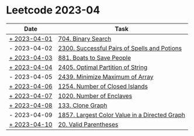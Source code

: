 # Leetcode 2023-04

| Date                                    | Task                                                                                                                    |
|-----------------------------------------|-------------------------------------------------------------------------------------------------------------------------|
| [+ 2023-04-01](/src/LeetCode00704.java) | [704. Binary Search](https://leetcode.com/problems/binary-search/)                                                      |
| - 2023-04-02                            | [2300. Successful Pairs of Spells and Potions](https://leetcode.com/problems/successful-pairs-of-spells-and-potions/)   |
| [+ 2023-04-03](/src/LeetCode00881.java) | [881. Boats to Save People](https://leetcode.com/problems/boats-to-save-people/)                                        |
| [+ 2023-04-04](/src/LeetCode02405.java) | [2405. Optimal Partition of String](https://leetcode.com/problems/optimal-partition-of-string/)                         |
| - 2023-04-05                            | [2439. Minimize Maximum of Array](https://leetcode.com/problems/minimize-maximum-of-array/)                             |
| [+ 2023-04-06](src/LeetCode01254.java)  | [1254. Number of Closed Islands](https://leetcode.com/problems/number-of-closed-islands/)                               |
| [+ 2023-04-07](src/Leetcode01020.java)  | [1020. Number of Enclaves](https://leetcode.com/problems/number-of-enclaves/)                                           |
| [+ 2023-04-08](src/LeetCode00133.java)  | [133. Clone Graph](https://leetcode.com/problems/clone-graph/)                                                          |
| - 2023-04-09                            | [1857. Largest Color Value in a Directed Graph](https://leetcode.com/problems/largest-color-value-in-a-directed-graph/) |
| [+ 2023-04-10](src/LeetCode00021.java)  | [20. Valid Parentheses](https://leetcode.com/problems/valid-parentheses/description/)                                   |
